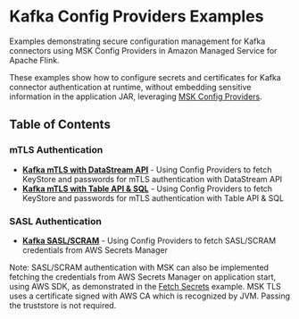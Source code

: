 # Kafka Config Providers Examples

Examples demonstrating secure configuration management for Kafka connectors using MSK Config Providers in Amazon Managed Service for Apache Flink.

These examples show how to configure secrets and certificates for Kafka connector authentication at runtime, 
without embedding sensitive information in the application JAR, leveraging [MSK Config Providers](https://github.com/aws-samples/msk-config-providers).

## Table of Contents

### mTLS Authentication
- [**Kafka mTLS with DataStream API**](./Kafka-mTLS-Keystore-ConfigProviders) - Using Config Providers to fetch KeyStore and passwords for mTLS authentication with DataStream API
- [**Kafka mTLS with Table API & SQL**](./Kafka-mTLS-Keystore-Sql-ConfigProviders) - Using Config Providers to fetch KeyStore and passwords for mTLS authentication with Table API & SQL

### SASL Authentication
- [**Kafka SASL/SCRAM**](./Kafka-SASL_SSL-ConfigProviders) - Using Config Providers to fetch SASL/SCRAM credentials from AWS Secrets Manager

Note: SASL/SCRAM authentication with MSK can also be implemented fetching the credentials from AWS Secrets Manager on application
start, using AWS SDK, as demonstrated in the [Fetch Secrets](../FetchSecrets) example. 
MSK TLS uses a certificate signed with AWS CA which is recognized by JVM. Passing the truststore is not required.